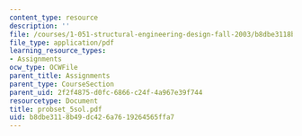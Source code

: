 ```yaml
---
content_type: resource
description: ''
file: /courses/1-051-structural-engineering-design-fall-2003/b8dbe3118b49dc426a7619264565ffa7_probset_5sol.pdf
file_type: application/pdf
learning_resource_types:
- Assignments
ocw_type: OCWFile
parent_title: Assignments
parent_type: CourseSection
parent_uid: 2f2f4875-d0fc-6866-c24f-4a967e39f744
resourcetype: Document
title: probset_5sol.pdf
uid: b8dbe311-8b49-dc42-6a76-19264565ffa7
---
```

